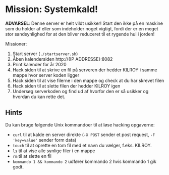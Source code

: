 # Mission: Systemkald!

**ADVARSEL**: Denne server er helt vildt usikker! Start den ikke på en maskine som du holder af eller som indeholder noget vigtigt, fordi der er en meget stor sandsynlighed for at den bliver reduceret til et rygende hul i jorden!

Missioner:
1. Start server (`./startserver.sh`)
1. Åben kalendersiden http://{IP ADDRESSE}:8082
1. Print kalender for år 2020
1. Hack siden til at skrive en fil på serveren der hedder KILROY i samme mappe hvor server koden ligger
1. Hack siden til at vise filerne i den mappe og check at du har skrevet filen
1. Hack siden til at slette filen der hedder KILROY igen
1. Undersøg serverkoden og find ud af hvorfor den er så usikker og hvordan du kan rette det.

## Hints

Du kan bruge følgende Unix kommandoer til at løse hacking opgaverne:
- `curl` til at kalde en server direkte (`-X POST` sender et post request, `-F 'key=value'` sender form data)
- `touch` til at oprette en tom fil med et navn du vælger, f.eks. KILROY.
- `ls` til at vise alle synlige filer i en mappe
- `rm` til at slette en fil
- `kommando 1 && kommando 2` udfører kommando 2 hvis kommando 1 gik godt.
